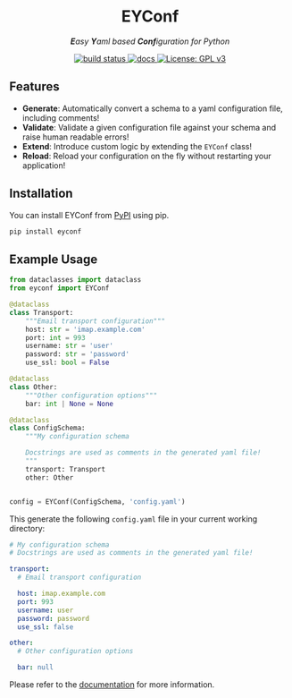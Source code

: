 <p align="center">
    <h1 align="center">EYConf</h1>
</p>
<p align="center">
    <em><b>E</b>asy <b>Y</B>aml based <b>Conf</b>iguration for Python</em>
</p>


<p align="center">
    <a href="https://github.com/semohr/eyconf/actions">
        <img alt="build status" src="https://img.shields.io/github/actions/workflow/status/semohr/eyconf/workflow.yml?style=flat-square" />
    </a>
    <a href="https://eyconf.readthedocs.io/en/latest/">
        <img alt="docs" src="https://img.shields.io/readthedocs/eyconf?style=flat-square" />
    </a>
    <a href="https://github.com/semohr/eyconf/blob/main/LICENSE">
        <img alt="License: GPL v3" src="https://img.shields.io/badge/License-GPL%20v3-blue.svg?style=flat-square" />
    </a>
</p>


## Features

<!-- start features -->
- **Generate**: Automatically convert a schema to a yaml configuration file, including comments!
- **Validate**: Validate a given configuration file against your schema and raise human readable errors!
- **Extend**: Introduce custom logic by extending the `EYConf` class!
- **Reload**: Reload your configuration on the fly without restarting your application!
<!-- end features -->

## Installation

You can install EYConf from [PyPI](https://pypi.org/project/eyconf/) using pip.

```bash
pip install eyconf
```

## Example Usage

```python
from dataclasses import dataclass
from eyconf import EYConf

@dataclass
class Transport:
    """Email transport configuration"""
    host: str = 'imap.example.com'
    port: int = 993
    username: str = 'user'
    password: str = 'password'
    use_ssl: bool = False

@dataclass
class Other:
    """Other configuration options"""
    bar: int | None = None

@dataclass
class ConfigSchema:
    """My configuration schema

    Docstrings are used as comments in the generated yaml file!
    """
    transport: Transport
    other: Other


config = EYConf(ConfigSchema, 'config.yaml')
```

This generate the following `config.yaml` file in your current working directory:

```yaml
# My configuration schema
# Docstrings are used as comments in the generated yaml file!

transport:
  # Email transport configuration

  host: imap.example.com
  port: 993
  username: user
  password: password
  use_ssl: false

other:
  # Other configuration options

  bar: null

```

Please refer to the [documentation](https://eyconf.readthedocs.io/en/latest/) for more information.